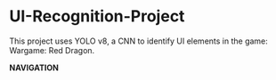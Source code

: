# UI-Recognition-Project
This project uses YOLO v8, a CNN to identify UI elements in the game: Wargame: Red Dragon.

**NAVIGATION**

